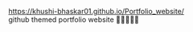 https://khushi-bhaskar01.github.io/Portfolio_website/                                                
github themed portfolio website 🚀🔥👩🏻‍💻
